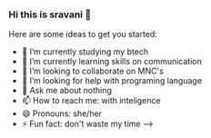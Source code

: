 ### Hi this is sravani 👋

Here are some ideas to get you started:

- 🔭 I’m currently studying my btech
- 🌱 I’m currently learning skills on communication
- 👯 I’m looking to collaborate on MNC's
- 🤔 I’m looking for help with programing language
- 💬 Ask me about nothing
- 📫 How to reach me: with inteligence
- 😄 Pronouns: she/her
- ⚡ Fun fact: don't waste my time
-->
